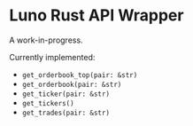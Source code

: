# Luno Rust API Wrapper

A work-in-progress.

Currently implemented:

* `get_orderbook_top(pair: &str)`
* `get_orderbook(pair: &str)`
* `get_ticker(pair: &str)`
* `get_tickers()`
* `get_trades(pair: &str)`
